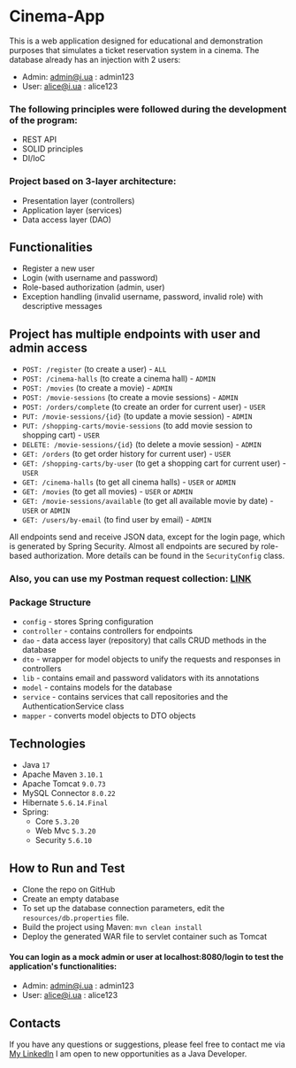 # Cinema-App

This is a web application designed for educational and demonstration purposes that simulates a ticket reservation system in a cinema.
The database already has an injection with 2 users:

* Admin: admin@i.ua : admin123
* User: alice@i.ua : alice123
  
### The following principles were followed during the development of the program:

* REST API
* SOLID principles
* DI/IoC

### Project based on 3-layer architecture:
* Presentation layer (controllers)
* Application layer (services)
* Data access layer (DAO)

## Functionalities
* Register a new user
* Login (with username and password)
* Role-based authorization (admin, user)
* Exception handling (invalid username, password, invalid role) with descriptive messages

## Project has multiple endpoints with user and admin access

*   `POST: /register` (to create a user) - `ALL`
*   `POST: /cinema-halls` (to create a cinema hall) - `ADMIN`
*   `POST: /movies` (to create a movie) - `ADMIN`
*   `POST: /movie-sessions` (to create a movie sessions) - `ADMIN`
*   `POST: /orders/complete` (to create an order for current user) - `USER`
*   `PUT: /movie-sessions/{id}` (to update a movie session) - `ADMIN`
*   `PUT: /shopping-carts/movie-sessions` (to add movie session to shopping cart) - `USER`
*   `DELETE: /movie-sessions/{id}` (to delete a movie session) - `ADMIN`
*   `GET: /orders` (to get order history for current user) - `USER`
*   `GET: /shopping-carts/by-user` (to get a shopping cart for current user) - `USER`
*   `GET: /cinema-halls` (to get all cinema halls) - `USER` or `ADMIN`
*   `GET: /movies` (to get all movies) - `USER` or `ADMIN`
*   `GET: /movie-sessions/available` (to get all available movie by date) - `USER` or `ADMIN`
*   `GET: /users/by-email` (to find user by email) - `ADMIN`

All endpoints send and receive JSON data, except for the login page, which is generated by Spring Security.
Almost all endpoints are secured by role-based authorization. More details can be found in the `SecurityConfig` class.
###  Also, you can use my Postman request collection: [LINK](https://www.postman.com/artemponomar/workspace/myworkplace/collection/9605079-16c6cc4d-03c5-4936-92a7-da49c8af31cf?action=share&creator=9605079)


### Package Structure

* `config` - stores Spring configuration
* `controller` - contains controllers for endpoints
* `dao` - data access layer (repository) that calls CRUD methods in the database
* `dto` - wrapper for model objects to unify the requests and responses in controllers
* `lib` - contains email and password validators with its annotations
* `model` - contains models for the database
* `service` - contains services that call repositories and the AuthenticationService class
* `mapper` - converts model objects to DTO objects

## Technologies

* Java `17`
* Apache Maven `3.10.1`
* Apache Tomcat  `9.0.73`
* MySQL Connector `8.0.22`
* Hibernate `5.6.14.Final`
* Spring: 
    * Core `5.3.20`
    * Web Mvc `5.3.20`
    * Security `5.6.10`

## How to Run and Test

* Clone the repo on GitHub
* Create an empty database
* To set up the database connection parameters, edit the `resources/db.properties` file. 
* Build the project using Maven: `mvn clean install`
* Deploy the generated WAR file to servlet container such as Tomcat

#### You can login as a mock admin or user at localhost:8080/login to test the application's functionalities:
* Admin: admin@i.ua : admin123
* User: alice@i.ua : alice123 

## Contacts

If you have any questions or suggestions, please feel free to contact me via [My LinkedIn](https://www.linkedin.com/in/artem-ponomarenko-8b717912a/) 
I am open to new opportunities as a Java Developer.
